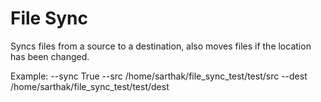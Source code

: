 # File Sync

Syncs files from a source to a destination, also moves files if the location has been changed.

Example: --sync True --src /home/sarthak/file_sync_test/test/src --dest /home/sarthak/file_sync_test/test/dest